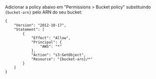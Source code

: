 Adicionar a policy abaixo em "Permissions > Bucket policy" substituindo `{bucket-arn}` pelo ARN do seu bucket:

```
{
    "Version": "2012-10-17",
    "Statement": [
        {
            "Effect": "Allow",
            "Principal": {
                "AWS": "*"
            },
            "Action": "s3:GetObject",
            "Resource": "{bucket-arn}/*"
        }
    ]
}
```
